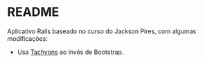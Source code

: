 # README

Aplicativo Rails baseado no curso do Jackson Pires, com algumas modificações:

- Usa [Tachyons](https://tachyons.io) ao invés de Bootstrap.
